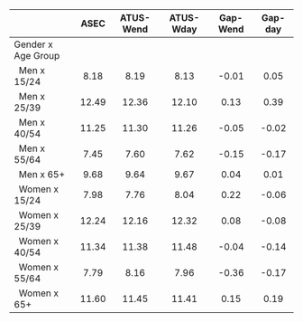 
|                      |         ASEC |    ATUS-Wend |    ATUS-Wday |     Gap-Wend |      Gap-day |
| -------------------- | :----------: | :----------: | :----------: | :----------: | :----------: |
| Gender x Age Group   |              |              |              |              |              |
| &nbsp;&nbsp;Men x 15/24 |         8.18 |         8.19 |         8.13 |        -0.01 |         0.05 |
| &nbsp;&nbsp;Men x 25/39 |        12.49 |        12.36 |        12.10 |         0.13 |         0.39 |
| &nbsp;&nbsp;Men x 40/54 |        11.25 |        11.30 |        11.26 |        -0.05 |        -0.02 |
| &nbsp;&nbsp;Men x 55/64 |         7.45 |         7.60 |         7.62 |        -0.15 |        -0.17 |
| &nbsp;&nbsp;Men x 65+ |         9.68 |         9.64 |         9.67 |         0.04 |         0.01 |
| &nbsp;&nbsp;Women x 15/24 |         7.98 |         7.76 |         8.04 |         0.22 |        -0.06 |
| &nbsp;&nbsp;Women x 25/39 |        12.24 |        12.16 |        12.32 |         0.08 |        -0.08 |
| &nbsp;&nbsp;Women x 40/54 |        11.34 |        11.38 |        11.48 |        -0.04 |        -0.14 |
| &nbsp;&nbsp;Women x 55/64 |         7.79 |         8.16 |         7.96 |        -0.36 |        -0.17 |
| &nbsp;&nbsp;Women x 65+ |        11.60 |        11.45 |        11.41 |         0.15 |         0.19 |

